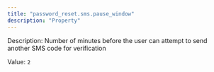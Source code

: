 ```yaml
---
title: "password_reset.sms.pause_window"
description: "Property"
---
```


Description: Number of minutes before the user can attempt to send another SMS code for verification

Value: `2`